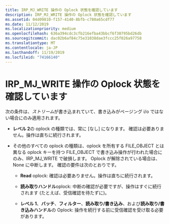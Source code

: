 ```yaml
---
title: IRP_MJ_WRITE 操作の Oplock 状態を確認しています
description: IRP_MJ_WRITE 操作の Oplock 状態を確認しています
ms.assetid: 04d09810-f157-4140-8bfb-c780a65cdf77
ms.date: 11/12/2019
ms.localizationpriority: medium
ms.openlocfilehash: 636a394cdc3cfb216efba43bbcf6f30795bd26db
ms.sourcegitcommit: dac02b6af84c75e31038dae3fccc25f026a97758
ms.translationtype: MT
ms.contentlocale: ja-JP
ms.lasthandoff: 11/19/2019
ms.locfileid: "74166140"
---
```

# <a name="checking-the-oplock-state-of-an-irp_mj_write-operation"></a>IRP_MJ_WRITE 操作の Oplock 状態を確認しています

次の条件は、*ストリーム*が書き込まれていて、書き込みがページング i/o ではない場合にのみ適用されます。

- **レベル 2**の oplock の種類では、常に [なし] になります。 確認は必要ありません。操作は直ちに続行されます。

- その他のすべての oplock の種類は、oplock を所有する FILE_OBJECT とは異なる oplock キーを持つ FILE_OBJECT で書き込み操作が行われた場合にのみ、IRP_MJ_WRITE で破損します。 Oplock が解除されている場合は、None に中断します。 確認の要件は次のとおりです。

  - **Read** oplock: 確認は必要ありません。操作は直ちに続行されます。
  
  - **読み取りハンドル**oplock: 中断の確認が必要ですが、操作はすぐに続行されます (たとえば、受信確認を待たずに)。
  
  - **レベル 1**、**バッチ**、**フィルター**、**読み取り/書き込み**、および**読み取り/書き込みハンドル**の Oplock: 操作を続行する前に受信確認を受け取る必要があります。
